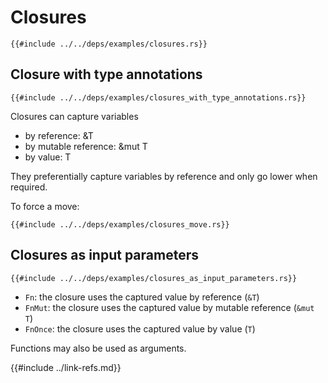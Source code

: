 # Closures

```rust,editable
{{#include ../../deps/examples/closures.rs}}
```

## Closure with type annotations

```rust,editable
{{#include ../../deps/examples/closures_with_type_annotations.rs}}
```

Closures can capture variables

- by reference: &T
- by mutable reference: &mut T
- by value: T

They preferentially capture variables by reference and only go lower when required.

To force a move:

```rust,editable
{{#include ../../deps/examples/closures_move.rs}}
```

## Closures as input parameters

```rust,editable
{{#include ../../deps/examples/closures_as_input_parameters.rs}}
```

- `Fn`: the closure uses the captured value by reference (`&T`)
- `FnMut`: the closure uses the captured value by mutable reference (`&mut T`)
- `FnOnce`: the closure uses the captured value by value (`T`)

Functions may also be used as arguments.

{{#include ../link-refs.md}}
